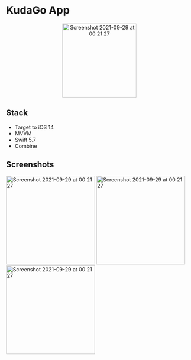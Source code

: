# KudaGo App

<p align="center">
<img width="200" alt="Screenshot 2021-09-29 at 00 21 27" src="https://user-images.githubusercontent.com/44808549/214008481-1544dc84-5b26-4c5e-b756-390fdc0de35f.png">
</p>

## Stack
- Target to iOS 14
- MVVM
- Swift 5.7
- Combine

## Screenshots
<p align="leading">
<img width="240" alt="Screenshot 2021-09-29 at 00 21 27" src="https://user-images.githubusercontent.com/44808549/214008633-5e9331c0-5b39-4f7f-a2af-916d1aaeb6ea.png">
<img width="240" alt="Screenshot 2021-09-29 at 00 21 27" src="https://user-images.githubusercontent.com/44808549/214008667-a25dfa9e-9cbb-4a0a-8cac-6ed956250a31.png">
<img width="240" alt="Screenshot 2021-09-29 at 00 21 27" src="https://user-images.githubusercontent.com/44808549/214008700-7f6d4ca4-7a7f-49de-bb3f-2d19744e6024.png">
</p>
